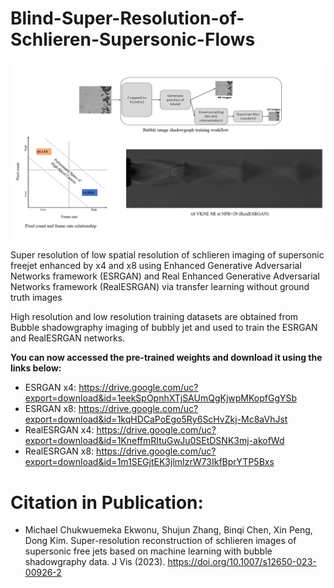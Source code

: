 # Blind-Super-Resolution-of-Schlieren-Supersonic-Flows

<p align="center">
<img src="Figures/abstract_graphics.gif" width="800">
</p>

Super resolution of low spatial resolution of schlieren imaging of supersonic freejet enhanced by x4 and x8 using Enhanced Generative Adversarial Networks framework (ESRGAN) and Real Enhanced Generative Adversarial Networks framework (RealESRGAN) via transfer learning without ground truth images

High resolution and low resolution training datasets are obtained from Bubble shadowgraphy imaging of bubbly jet and used to train the ESRGAN and RealESRGAN networks.

**You can now accessed the pre-trained weights and download it using the links below:** 
* ESRGAN x4: https://drive.google.com/uc?export=download&id=1eekSpOpnhXTjSAUmQgKjwpMKopfGgYSb
* ESRGAN x8: https://drive.google.com/uc?export=download&id=1kqHDCaPoEgo5Ry6ScHvZkj-Mc8aVhJst
* RealESRGAN x4: https://drive.google.com/uc?export=download&id=1KneffmRItuGwJu0SEtDSNK3mj-akofWd
* RealESRGAN x8: https://drive.google.com/uc?export=download&id=1m1SEGjtEK3jlmIzrW73IkfBprYTP5Bxs


# Citation in Publication:

* Michael Chukwuemeka Ekwonu, Shujun Zhang, Binqi Chen,  Xin Peng, Dong Kim. Super-resolution reconstruction of schlieren images of supersonic free jets based on machine learning with bubble shadowgraphy data. J Vis (2023). https://doi.org/10.1007/s12650-023-00926-2
```latex

```
